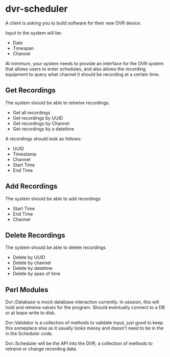 dvr-scheduler
=============

A client is asking you to build software for their new DVR device. 

Input to the system will be: 
* Date 
* Timespan
* Channel   

At minimum, your system needs to provide an interface for the DVR system that allows users to enter schedules, and also allows the recording equipment to query what channel it should be recording at a certain time.
  

## Get Recordings

The system should be able to retreive recordings.
* Get all recordings
* Get recordings by UUID
* Get recordings by Channel
* Get recordings by a datetime

A recordings should look as follows:
* UUID
* Timestamp
* Channel
* Start Time
* End Time

## Add Recordings

The system should be able to add recordings
* Start Time
* End Time
* Channel

## Delete Recordings

The system should be able to delete recordings
* Delete by UUID
* Delete by channel
* Delete by datetime
* Delete by span of time

## Perl Modules

Dvr::Database is mock database interaction currently. In session, this will hold and retreive values for the program. Should eventually connect to a DB or at lease write to disk.

Dvr::Validator is a collection of methods to validate input, just good to keep this someplace else as it usually looks messy and doesn't need to be in the in the Scheduler code.

Dvr::Scheduler will be the API into the DVR, a collection of methods to retreive or change recording data.
